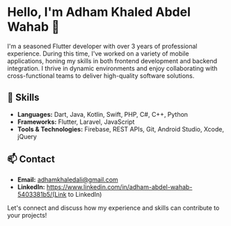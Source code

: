 # Hello, I'm Adham Khaled Abdel Wahab 👋

I'm a seasoned Flutter developer with over 3 years of professional experience. During this time, I've worked on a variety of mobile applications, honing my skills in both frontend development and backend integration. I thrive in dynamic environments and enjoy collaborating with cross-functional teams to deliver high-quality software solutions.

## 🚀 Skills

- **Languages:** Dart, Java, Kotlin, Swift, PHP, C#, C++, Python
- **Frameworks:** Flutter, Laravel, JavaScript
- **Tools & Technologies:** Firebase, REST APIs, Git, Android Studio, Xcode, jQuery

## 📫 Contact

- **Email:** adhamkhaledali@gmail.com
- **LinkedIn:** https://www.linkedin.com/in/adham-abdel-wahab-5403381b5/(Link to LinkedIn)

Let's connect and discuss how my experience and skills can contribute to your projects!


<!---
adhamkhaledabdelwahab/adhamkhaledabdelwahab is a ✨ special ✨ repository because its `README.md` (this file) appears on your GitHub profile.
You can click the Preview link to take a look at your changes.
--->
